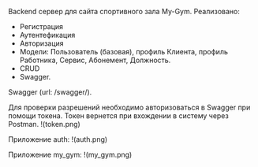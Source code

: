 Backend сервер для сайта спортивного зала My-Gym.
Реализовано:
- Регистрация
- Аутентефикация
- Авторизация
- Модели: Пользователь (базовая), профиль Клиента, профиль Работника, Сервис, Абонемент, Должность.
- CRUD
- Swagger.

Swagger (url: /swagger/).

Для проверки разрешений необходимо авторизоваться в Swagger при помощи токена. Токен вернется при вхождении в систему через Postman.
!(token.png)

Приложение auth:
!(auth.png)

Приложение my_gym:
!(my_gym.png)
